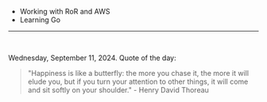 - Working with RoR and AWS
- Learning Go

---

<br>

<!-- quote_marker -->
Wednesday, September 11, 2024. Quote of the day:

> "Happiness is like a butterfly: the more you chase it, the more it will elude you, but if you turn your attention to other things, it will come and sit softly on your shoulder." - Henry David Thoreau
